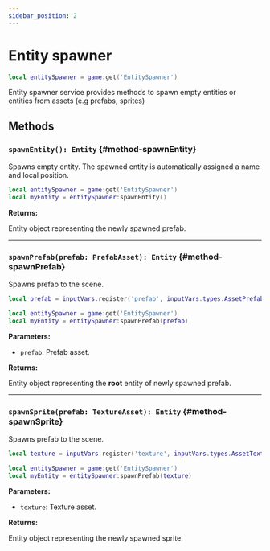 ```yaml
---
sidebar_position: 2
---
```


# Entity spawner

```lua
local entitySpawner = game:get('EntitySpawner')
```

Entity spawner service provides methods to spawn empty entities or entities from assets (e.g prefabs, sprites)

## Methods

### `spawnEntity(): Entity` {#method-spawnEntity}

Spawns empty entity. The spawned entity is automatically assigned a name and local position.

```lua
local entitySpawner = game:get('EntitySpawner')
local myEntity = entitySpawner:spawnEntity()
```

**Returns:**

Entity object representing the newly spawned prefab.

---

### `spawnPrefab(prefab: PrefabAsset): Entity` {#method-spawnPrefab}

Spawns prefab to the scene.

```lua
local prefab = inputVars.register('prefab', inputVars.types.AssetPrefab)

local entitySpawner = game:get('EntitySpawner')
local myEntity = entitySpawner:spawnPrefab(prefab)
```

**Parameters:**

- `prefab`: Prefab asset.

**Returns:**

Entity object representing the **root** entity of newly spawned prefab.

---

### `spawnSprite(prefab: TextureAsset): Entity` {#method-spawnSprite}

Spawns prefab to the scene.

```lua
local texture = inputVars.register('texture', inputVars.types.AssetTexture)

local entitySpawner = game:get('EntitySpawner')
local myEntity = entitySpawner:spawnPrefab(texture)
```

**Parameters:**

- `texture`: Texture asset.

**Returns:**

Entity object representing the newly spawned sprite.
